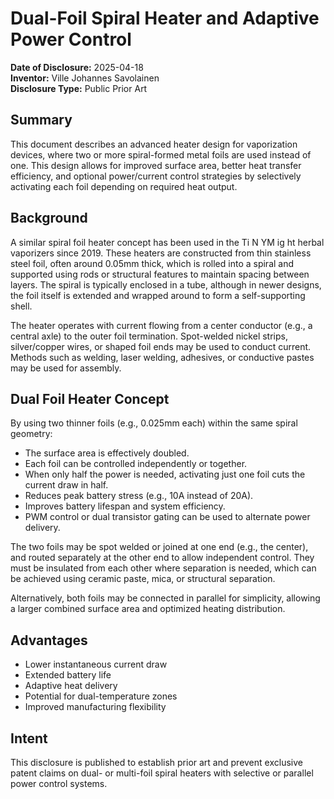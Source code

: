# Dual-Foil Spiral Heater and Adaptive Power Control

**Date of Disclosure:** 2025-04-18  
**Inventor:** Ville Johannes Savolainen  
**Disclosure Type:** Public Prior Art

## Summary

This document describes an advanced heater design for vaporization devices, where two or more spiral-formed metal foils are used instead of one. This design allows for improved surface area, better heat transfer efficiency, and optional power/current control strategies by selectively activating each foil depending on required heat output.

## Background

A similar spiral foil heater concept has been used in the Ti N YM ig ht herbal vaporizers since 2019. These heaters are constructed from thin stainless steel foil, often around 0.05mm thick, which is rolled into a spiral and supported using rods or structural features to maintain spacing between layers. The spiral is typically enclosed in a tube, although in newer designs, the foil itself is extended and wrapped around to form a self-supporting shell.

The heater operates with current flowing from a center conductor (e.g., a central axle) to the outer foil termination. Spot-welded nickel strips, silver/copper wires, or shaped foil ends may be used to conduct current. Methods such as welding, laser welding, adhesives, or conductive pastes may be used for assembly.

## Dual Foil Heater Concept

By using two thinner foils (e.g., 0.025mm each) within the same spiral geometry:
- The surface area is effectively doubled.
- Each foil can be controlled independently or together.
- When only half the power is needed, activating just one foil cuts the current draw in half.
- Reduces peak battery stress (e.g., 10A instead of 20A).
- Improves battery lifespan and system efficiency.
- PWM control or dual transistor gating can be used to alternate power delivery.

The two foils may be spot welded or joined at one end (e.g., the center), and routed separately at the other end to allow independent control. They must be insulated from each other where separation is needed, which can be achieved using ceramic paste, mica, or structural separation.

Alternatively, both foils may be connected in parallel for simplicity, allowing a larger combined surface area and optimized heating distribution.

## Advantages

- Lower instantaneous current draw
- Extended battery life
- Adaptive heat delivery
- Potential for dual-temperature zones
- Improved manufacturing flexibility

## Intent

This disclosure is published to establish prior art and prevent exclusive patent claims on dual- or multi-foil spiral heaters with selective or parallel power control systems.
